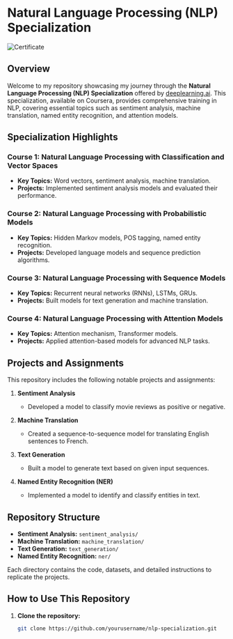 # Natural Language Processing (NLP) Specialization

![Certificate](path/to/your/certificate/image.png)

## Overview

Welcome to my repository showcasing my journey through the **Natural Language Processing (NLP) Specialization** offered by [deeplearning.ai](https://www.deeplearning.ai/). This specialization, available on Coursera, provides comprehensive training in NLP, covering essential topics such as sentiment analysis, machine translation, named entity recognition, and attention models.

## Specialization Highlights

### Course 1: Natural Language Processing with Classification and Vector Spaces
- **Key Topics:** Word vectors, sentiment analysis, machine translation.
- **Projects:** Implemented sentiment analysis models and evaluated their performance.

### Course 2: Natural Language Processing with Probabilistic Models
- **Key Topics:** Hidden Markov models, POS tagging, named entity recognition.
- **Projects:** Developed language models and sequence prediction algorithms.

### Course 3: Natural Language Processing with Sequence Models
- **Key Topics:** Recurrent neural networks (RNNs), LSTMs, GRUs.
- **Projects:** Built models for text generation and machine translation.

### Course 4: Natural Language Processing with Attention Models
- **Key Topics:** Attention mechanism, Transformer models.
- **Projects:** Applied attention-based models for advanced NLP tasks.

## Projects and Assignments

This repository includes the following notable projects and assignments:

1. **Sentiment Analysis**
   - Developed a model to classify movie reviews as positive or negative.

2. **Machine Translation**
   - Created a sequence-to-sequence model for translating English sentences to French.

3. **Text Generation**
   - Built a model to generate text based on given input sequences.

4. **Named Entity Recognition (NER)**
   - Implemented a model to identify and classify entities in text.

## Repository Structure

- **Sentiment Analysis:** `sentiment_analysis/`
- **Machine Translation:** `machine_translation/`
- **Text Generation:** `text_generation/`
- **Named Entity Recognition:** `ner/`

Each directory contains the code, datasets, and detailed instructions to replicate the projects.

## How to Use This Repository

1. **Clone the repository:**
   ```bash
   git clone https://github.com/yourusername/nlp-specialization.git
